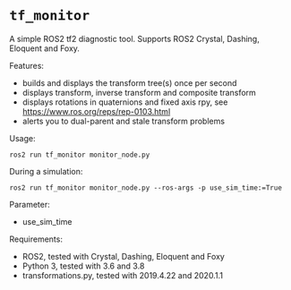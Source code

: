 # `tf_monitor`

A simple ROS2 tf2 diagnostic tool. Supports ROS2 Crystal, Dashing, Eloquent and Foxy.

Features:
* builds and displays the transform tree(s) once per second
* displays transform, inverse transform and composite transform
* displays rotations in quaternions and fixed axis rpy, see https://www.ros.org/reps/rep-0103.html
* alerts you to dual-parent and stale transform problems


Usage:
~~~
ros2 run tf_monitor monitor_node.py
~~~

During a simulation:
~~~
ros2 run tf_monitor monitor_node.py --ros-args -p use_sim_time:=True
~~~

Parameter:
* use_sim_time

Requirements:
* ROS2, tested with Crystal, Dashing, Eloquent and Foxy
* Python 3, tested with 3.6 and 3.8
* transformations.py, tested with 2019.4.22 and 2020.1.1